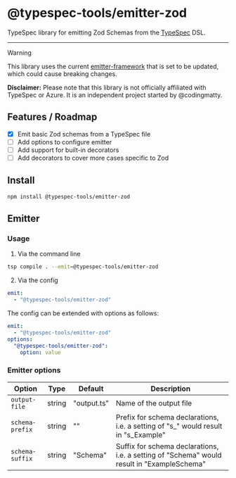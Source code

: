 # @typespec-tools/emitter-zod

TypeSpec library for emitting Zod Schemas from the [TypeSpec](https://typespec.io) DSL.

---

> [!WARNING]
> This library uses the current [emitter-framework](https://typespec.io/docs/extending-typespec/emitter-framework) that is set to be updated, which could cause breaking changes.

**Disclaimer:** Please note that this library is not officially affiliated with TypeSpec or Azure. It is an independent project started by @codingmatty.

## Features / Roadmap

- [x] Emit basic Zod schemas from a TypeSpec file
- [ ] Add options to configure emitter
- [ ] Add support for built-in decorators
- [ ] Add decorators to cover more cases specific to Zod

## Install

```bash
npm install @typespec-tools/emitter-zod
```

## Emitter

### Usage

1. Via the command line

```bash
tsp compile . --emit=@typespec-tools/emitter-zod
```

2. Via the config

```yaml
emit:
  - "@typespec-tools/emitter-zod"
```

The config can be extended with options as follows:

```yaml
emit:
  - "@typespec-tools/emitter-zod"
options:
  "@typespec-tools/emitter-zod":
    option: value
```

### Emitter options

| Option          | Type   | Default     | Description                                                                                |
| --------------- | ------ | ----------- | ------------------------------------------------------------------------------------------ |
| `output-file`   | string | "output.ts" | Name of the output file                                                                    |
| `schema-prefix` | string | ""          | Prefix for schema declarations, i.e. a setting of "s\_" would result in "s_Example"        |
| `schema-suffix` | string | "Schema"    | Suffix for schema declarations, i.e. a setting of "Schema" would result in "ExampleSchema" |

